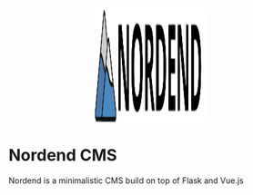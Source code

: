<div align="center">
    <img width="200" height="200" src="app/static/images/admin/logo_full.svg">
</div>

# Nordend CMS

Nordend is a minimalistic CMS build on top of Flask and Vue.js